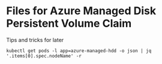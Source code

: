 # Files for Azure Managed Disk Persistent Volume Claim

Tips and tricks for later

```shell
kubectl get pods -l app=azure-managed-hdd -o json | jq '.items[0].spec.nodeName' -r
```
